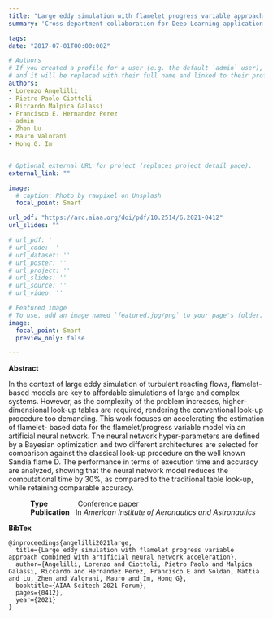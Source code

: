 ```yaml
---
title: "Large eddy simulation with flamelet progress variable approach combined with artificial neural network acceleration"
summary: 'Cross-department collaboration for Deep Learning application to Flames simulations.'

tags:
date: "2017-07-01T00:00:00Z"

# Authors
# If you created a profile for a user (e.g. the default `admin` user), write the username (folder name) here 
# and it will be replaced with their full name and linked to their profile.
authors:
- Lorenzo Angelilli
- Pietro Paolo Ciottoli
- Riccardo Malpica Galassi
- Francisco E. Hernandez Perez
- admin
- Zhen Lu
- Mauro Valorani
- Hong G. Im


# Optional external URL for project (replaces project detail page).
external_link: ""

image:
  # caption: Photo by rawpixel on Unsplash
  focal_point: Smart

url_pdf: "https://arc.aiaa.org/doi/pdf/10.2514/6.2021-0412"
url_slides: ""

# url_pdf: ''
# url_code: ''
# url_dataset: ''
# url_poster: ''
# url_project: ''
# url_slides: ''
# url_source: ''
# url_video: ''

# Featured image
# To use, add an image named `featured.jpg/png` to your page's folder. 
image:
  focal_point: Smart
  preview_only: false

---
```

**Abstract**

In the context of large eddy simulation of turbulent reacting flows, flamelet-based models are key to affordable simulations of large and complex systems. However, as the complexity of the problem increases, higher-dimensional look-up tables are required, rendering the conventional look-up procedure too demanding. This work focuses on accelerating the estimation of flamelet- based data for the flamelet/progress variable model via an artificial neural network. The neural network hyper-parameters are defined by a Bayesian optimization and two different architectures are selected for comparison against the classical look-up procedure on the well known Sandia flame D. The performance in terms of execution time and accuracy are analyzed, showing that the neural network model reduces the computational time by 30%, as compared to the traditional table look-up, while retaining comparable accuracy.

&nbsp;&nbsp;&nbsp;&nbsp;&nbsp;&nbsp;&nbsp;&nbsp;&nbsp;&nbsp;&nbsp;**Type**&nbsp;&nbsp;&nbsp;&nbsp;&nbsp;&nbsp;&nbsp;&nbsp;&nbsp;&nbsp;&nbsp;&nbsp;&nbsp;&nbsp;&nbsp;Conference paper</br>
&nbsp;&nbsp;&nbsp;&nbsp;&nbsp;&nbsp;&nbsp;&nbsp;&nbsp;&nbsp;&nbsp;**Publication**&nbsp;&nbsp;&nbsp;In *American Institute of Aeronautics and Astronautics*


**BibTex**

```
@inproceedings{angelilli2021large,
  title={Large eddy simulation with flamelet progress variable approach combined with artificial neural network acceleration},
  author={Angelilli, Lorenzo and Ciottoli, Pietro Paolo and Malpica Galassi, Riccardo and Hernandez Perez, Francisco E and Soldan, Mattia and Lu, Zhen and Valorani, Mauro and Im, Hong G},
  booktitle={AIAA Scitech 2021 Forum},
  pages={0412},
  year={2021}
}
```

